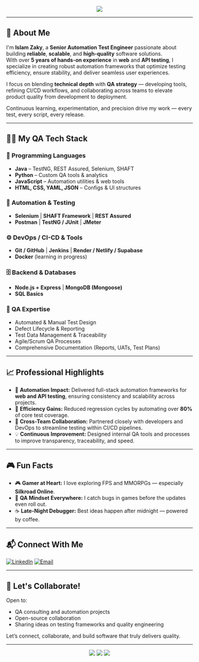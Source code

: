 <p align="center">
  <img src="https://readme-typing-svg.demolab.com?font=Fira+Code&weight=600&size=22&duration=3500&pause=1000&color=00E6A8&center=true&vCenter=true&width=950&lines=Hi+%F0%9F%91%8B%2C+I'm+Islam+Zaky+(@ieZaky)!;Senior+Quality+Assurance+Engineer;Automation+%26+API+Testing+Expert;Delivering+Reliable%2C+Scalable+%26+High-Quality+Software" />
</p>


---

## 🌟 About Me

I'm **Islam Zaky**, a **Senior Automation Test Engineer** passionate about building **reliable**, **scalable**, and **high-quality** software solutions.  
With over **5 years of hands-on experience** in **web** and **API testing**, I specialize in creating robust automation frameworks that optimize testing efficiency, ensure stability, and deliver seamless user experiences.

I focus on blending **technical depth** with **QA strategy** — developing tools, refining CI/CD workflows, and collaborating across teams to elevate product quality from development to deployment.  

Continuous learning, experimentation, and precision drive my work — every test, every script, every release.

---

## 🧑‍💻 My QA Tech Stack

### 🧠 Programming Languages
- **Java** – TestNG, REST Assured, Selenium, SHAFT  
- **Python** – Custom QA tools & analytics  
- **JavaScript** – Automation utilities & web tools  
- **HTML, CSS, YAML, JSON** – Configs & UI structures  

### 🧩 Automation & Testing
- **Selenium** | **SHAFT Framework** | **REST Assured**  
- **Postman** | **TestNG / JUnit** | **JMeter**

### ⚙️ DevOps / CI-CD & Tools
- **Git / GitHub** | **Jenkins** | **Render / Netlify / Supabase**  
- **Docker** (learning in progress)

### 🗄️ Backend & Databases
- **Node.js + Express** | **MongoDB (Mongoose)**  
- **SQL Basics**

### 🧪 QA Expertise
- Automated & Manual Test Design  
- Defect Lifecycle & Reporting  
- Test Data Management & Traceability  
- Agile/Scrum QA Processes  
- Comprehensive Documentation (Reports, UATs, Test Plans)  

---

## 📈 Professional Highlights

- 🧩 **Automation Impact:** Delivered full-stack automation frameworks for **web and API testing**, ensuring consistency and scalability across projects.  
- 🚀 **Efficiency Gains:** Reduced regression cycles by automating over **80%** of core test coverage.  
- 🤝 **Cross-Team Collaboration:** Partnered closely with developers and DevOps to streamline testing within CI/CD pipelines.  
- 💡 **Continuous Improvement:** Designed internal QA tools and processes to improve transparency, traceability, and speed.  

---

## 🎮 Fun Facts

- 🎮 **Gamer at Heart:** I love exploring FPS and MMORPGs — especially **Silkroad Online**.  
- 🧠 **QA Mindset Everywhere:** I catch bugs in games before the updates even roll out.  
- ☕ **Late-Night Debugger:** Best ideas happen after midnight — powered by coffee.  

---

## 📬 Connect With Me

[![LinkedIn](https://img.shields.io/badge/-LinkedIn-0A66C2?style=flat&logo=linkedin&logoColor=white)](https://www.linkedin.com/in/iezaky/)
[![Email](https://img.shields.io/badge/-Email-D14836?style=flat&logo=gmail&logoColor=white)](mailto:McEslam58@gmail.com)

---

## 🚀 Let's Collaborate!

Open to:
- QA consulting and automation projects  
- Open-source collaboration  
- Sharing ideas on testing frameworks and quality engineering  

Let’s connect, collaborate, and build software that truly delivers quality.

---

<p align="center">
  <img src="https://github-readme-stats.vercel.app/api?username=ieZaky&show_icons=true&theme=radical&hide_border=true" />
  <img src="https://github-readme-streak-stats.herokuapp.com?user=ieZaky&theme=radical&hide_border=true" />
  <img src="https://github-profile-summary-cards.vercel.app/api/cards/profile-details?username=ieZaky&theme=github_dark" />
</p>
